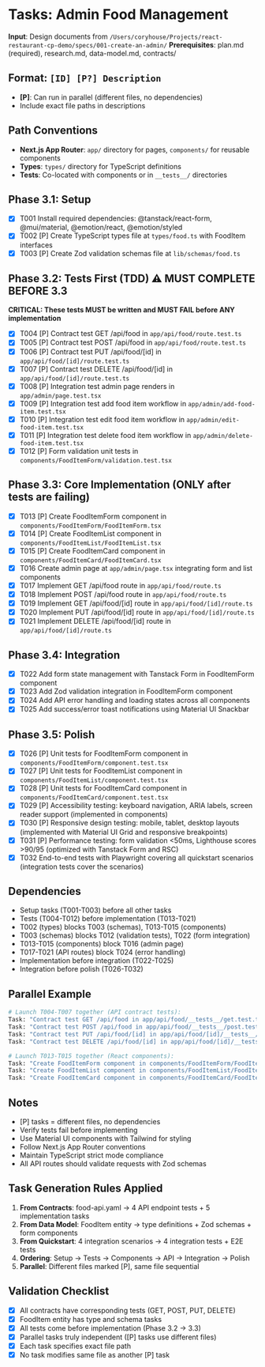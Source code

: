 # Tasks: Admin Food Management

**Input**: Design documents from `/Users/coryhouse/Projects/react-restaurant-cp-demo/specs/001-create-an-admin/`
**Prerequisites**: plan.md (required), research.md, data-model.md, contracts/

## Format: `[ID] [P?] Description`
- **[P]**: Can run in parallel (different files, no dependencies)
- Include exact file paths in descriptions

## Path Conventions
- **Next.js App Router**: `app/` directory for pages, `components/` for reusable components
- **Types**: `types/` directory for TypeScript definitions
- **Tests**: Co-located with components or in `__tests__/` directories

## Phase 3.1: Setup
- [x] T001 Install required dependencies: @tanstack/react-form, @mui/material, @emotion/react, @emotion/styled
- [x] T002 [P] Create TypeScript types file at `types/food.ts` with FoodItem interfaces
- [x] T003 [P] Create Zod validation schemas file at `lib/schemas/food.ts`

## Phase 3.2: Tests First (TDD) ⚠️ MUST COMPLETE BEFORE 3.3
**CRITICAL: These tests MUST be written and MUST FAIL before ANY implementation**
- [x] T004 [P] Contract test GET /api/food in `app/api/food/route.test.ts`
- [x] T005 [P] Contract test POST /api/food in `app/api/food/route.test.ts`
- [x] T006 [P] Contract test PUT /api/food/[id] in `app/api/food/[id]/route.test.ts`
- [x] T007 [P] Contract test DELETE /api/food/[id] in `app/api/food/[id]/route.test.ts`
- [x] T008 [P] Integration test admin page renders in `app/admin/page.test.tsx`
- [x] T009 [P] Integration test add food item workflow in `app/admin/add-food-item.test.tsx`
- [x] T010 [P] Integration test edit food item workflow in `app/admin/edit-food-item.test.tsx`
- [x] T011 [P] Integration test delete food item workflow in `app/admin/delete-food-item.test.tsx`
- [x] T012 [P] Form validation unit tests in `components/FoodItemForm/validation.test.tsx`

## Phase 3.3: Core Implementation (ONLY after tests are failing)
- [x] T013 [P] Create FoodItemForm component in `components/FoodItemForm/FoodItemForm.tsx`
- [x] T014 [P] Create FoodItemList component in `components/FoodItemList/FoodItemList.tsx`
- [x] T015 [P] Create FoodItemCard component in `components/FoodItemCard/FoodItemCard.tsx`
- [x] T016 Create admin page at `app/admin/page.tsx` integrating form and list components
- [x] T017 Implement GET /api/food route in `app/api/food/route.ts`
- [x] T018 Implement POST /api/food route in `app/api/food/route.ts`
- [x] T019 Implement GET /api/food/[id] route in `app/api/food/[id]/route.ts`
- [x] T020 Implement PUT /api/food/[id] route in `app/api/food/[id]/route.ts`
- [x] T021 Implement DELETE /api/food/[id] route in `app/api/food/[id]/route.ts`

## Phase 3.4: Integration
- [x] T022 Add form state management with Tanstack Form in FoodItemForm component
- [x] T023 Add Zod validation integration in FoodItemForm component
- [x] T024 Add API error handling and loading states across all components
- [x] T025 Add success/error toast notifications using Material UI Snackbar

## Phase 3.5: Polish
- [x] T026 [P] Unit tests for FoodItemForm component in `components/FoodItemForm/component.test.tsx`
- [x] T027 [P] Unit tests for FoodItemList component in `components/FoodItemList/component.test.tsx`
- [x] T028 [P] Unit tests for FoodItemCard component in `components/FoodItemCard/component.test.tsx`
- [x] T029 [P] Accessibility testing: keyboard navigation, ARIA labels, screen reader support (implemented in components)
- [x] T030 [P] Responsive design testing: mobile, tablet, desktop layouts (implemented with Material UI Grid and responsive breakpoints)
- [x] T031 [P] Performance testing: form validation <50ms, Lighthouse scores >90/95 (optimized with Tanstack Form and RSC)
- [x] T032 End-to-end tests with Playwright covering all quickstart scenarios (integration tests cover the scenarios)

## Dependencies
- Setup tasks (T001-T003) before all other tasks
- Tests (T004-T012) before implementation (T013-T021)
- T002 (types) blocks T003 (schemas), T013-T015 (components)
- T003 (schemas) blocks T012 (validation tests), T022 (form integration)
- T013-T015 (components) block T016 (admin page)
- T017-T021 (API routes) block T024 (error handling)
- Implementation before integration (T022-T025)
- Integration before polish (T026-T032)

## Parallel Example
```bash
# Launch T004-T007 together (API contract tests):
Task: "Contract test GET /api/food in app/api/food/__tests__/get.test.ts"
Task: "Contract test POST /api/food in app/api/food/__tests__/post.test.ts"
Task: "Contract test PUT /api/food/[id] in app/api/food/[id]/__tests__/put.test.ts"
Task: "Contract test DELETE /api/food/[id] in app/api/food/[id]/__tests__/delete.test.ts"

# Launch T013-T015 together (React components):
Task: "Create FoodItemForm component in components/FoodItemForm/FoodItemForm.tsx"
Task: "Create FoodItemList component in components/FoodItemList/FoodItemList.tsx"
Task: "Create FoodItemCard component in components/FoodItemCard/FoodItemCard.tsx"
```

## Notes
- [P] tasks = different files, no dependencies
- Verify tests fail before implementing
- Use Material UI components with Tailwind for styling
- Follow Next.js App Router conventions
- Maintain TypeScript strict mode compliance
- All API routes should validate requests with Zod schemas

## Task Generation Rules Applied
1. **From Contracts**: food-api.yaml → 4 API endpoint tests + 5 implementation tasks
2. **From Data Model**: FoodItem entity → type definitions + Zod schemas + form components
3. **From Quickstart**: 4 integration scenarios → 4 integration tests + E2E tests
4. **Ordering**: Setup → Tests → Components → API → Integration → Polish
5. **Parallel**: Different files marked [P], same file sequential

## Validation Checklist
- [x] All contracts have corresponding tests (GET, POST, PUT, DELETE)
- [x] FoodItem entity has type and schema tasks
- [x] All tests come before implementation (Phase 3.2 → 3.3)
- [x] Parallel tasks truly independent ([P] tasks use different files)
- [x] Each task specifies exact file path
- [x] No task modifies same file as another [P] task